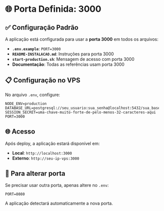 # 🌐 Porta Definida: 3000

## ✅ Configuração Padrão

A aplicação está configurada para usar a **porta 3000** em todos os arquivos:

- **`.env.example`**: `PORT=3000`
- **`README-INSTALACAO.md`**: Instruções para porta 3000
- **`start-production.sh`**: Mensagem de acesso com porta 3000
- **Documentação**: Todas as referências usam porta 3000

## 📋 Configuração no VPS

No arquivo `.env`, configure:
```env
NODE_ENV=production
DATABASE_URL=postgresql://seu_usuario:sua_senha@localhost:5432/sua_base_dados
SESSION_SECRET=uma-chave-muito-forte-de-pelo-menos-32-caracteres-aqui
PORT=3000
```

## 🌐 Acesso

Após deploy, a aplicação estará disponível em:
- **Local**: `http://localhost:3000`
- **Externo**: `http://seu-ip-vps:3000`

## 🔧 Para alterar porta

Se precisar usar outra porta, apenas altere no `.env`:
```env
PORT=8080
```

A aplicação detectará automaticamente a nova porta.